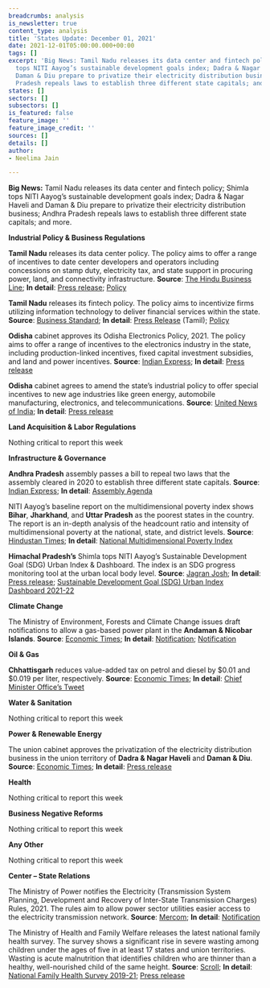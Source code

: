 ```yaml
---
breadcrumbs: analysis
is_newsletter: true
content_type: analysis
title: 'States Update: December 01, 2021'
date: 2021-12-01T05:00:00.000+00:00
tags: []
excerpt: 'Big News: Tamil Nadu releases its data center and fintech policy; Shimla
  tops NITI Aayog’s sustainable development goals index; Dadra & Nagar Haveli and
  Daman & Diu prepare to privatize their electricity distribution business; Andhra
  Pradesh repeals laws to establish three different state capitals; and more.'
states: []
sectors: []
subsectors: []
is_featured: false
feature_image: ''
feature_image_credit: ''
sources: []
details: []
author:
- Neelima Jain

---
```

**Big News:** Tamil Nadu releases its data center and fintech policy; Shimla tops NITI Aayog’s sustainable development goals index; Dadra & Nagar Haveli and Daman & Diu prepare to privatize their electricity distribution business; Andhra Pradesh repeals laws to establish three different state capitals; and more.

**Industrial Policy & Business Regulations**

**Tamil Nadu** releases its data center policy. The policy aims to offer a range of incentives to date center developers and operators including concessions on stamp duty, electricity tax, and state support in procuring power, land, and connectivity infrastructure. **Source**: [The Hindu Business Line](https://www.thehindubusinessline.com/news/tamil-nadu-govt-releases-data-centre-policy/article37697627.ece); **In detail**: [Press release](https://elcot.in/honourable-chief-minister-tamilnadu-thiru-mkstalin-launched-tamilnadu-data-centre-policy-2021-0); [Policy](https://elcot.in/sites/default/files/Connect%20BOOK.pdf)

**Tamil Nadu** releases its fintech policy. The policy aims to incentivize firms utilizing information technology to deliver financial services within the state. **Source**: [Business Standard](https://www.business-standard.com/article/current-affairs/tamil-nadu-govt-signs-59-mous-for-projects-worth-rs-35-208-crore-121112300915_1.html); **In detail**: [Press Release](https://cms.tn.gov.in/sites/default/files/press_release/pr231121_1179.pdf) (Tamil); [Policy](https://investingintamilnadu.com/TNPDF/policies/Tamil%20Nadu%20FinTech%20Policy%202021%20Final%20Web%20Copy%20(1).pdf)

**Odisha** cabinet approves its Odisha Electronics Policy, 2021. The policy aims to offer a range of incentives to the electronics industry in the state, including production-linked incentives, fixed capital investment subsidies, and land and power incentives. **Source**: [Indian Express](https://indianexpress.com/article/india/odisha-electronics-policy-esdm-industry-7637782/); **In detail**: [Press release](https://cabinet.odisha.gov.in/UploadedDOC/21236_MEDIA_1.PDF)

**Odisha** cabinet agrees to amend the state’s industrial policy to offer special incentives to new age industries like green energy, automobile manufacturing, electronics, and telecommunications. **Source**: [United News of India](http://www.uniindia.com/\~/odisha-cabinet-amends-ipr-2015-to-provide-special-incentives-to-new-age-mega-industries/States/news/2572265.html); **In detail**: [Press release](https://cabinet.odisha.gov.in/UploadedDOC/21231_MEDIA_6.PDF)

**Land Acquisition & Labor Regulations**

Nothing critical to report this week

**Infrastructure & Governance**

**Andhra Pradesh** assembly passes a bill to repeal two laws that the assembly cleared in 2020 to establish three different state capitals. **Source**: [Indian Express](https://indianexpress.com/article/cities/hyderabad/andhra-pradesh-three-capital-bill-withdrawn-7635183/); **In detail**: [Assembly Agenda](https://sessions.aplegislature.org/preview.do?filePath=basePath&fileName=Business/22112021/Assembly/A_A_22_11_2021_4.pdf)

NITI Aayog’s baseline report on the multidimensional poverty index shows **Bihar**, **Jharkhand**, and **Uttar Pradesh** as the poorest states in the country. The report is an in-depth analysis of the headcount ratio and intensity of multidimensional poverty at the national, state, and district levels. **Source**: [Hindustan Times](https://www.hindustantimes.com/india-news/bihar-poorest-state-followed-by-jharkhand-and-up-niti-aayog-report-101637929691488.html); **In detail**: [National Multidimensional Poverty Index](https://www.niti.gov.in/sites/default/files/2021-11/National_MPI_India-11242021.pdf)

**Himachal Pradesh’s** Shimla tops NITI Aayog’s Sustainable Development Goal (SDG) Urban Index & Dashboard. The index is an SDG progress monitoring tool at the urban local body level. **Source**: [Jagran Josh](https://www.jagranjosh.com/current-affairs/sdg-urban-index-and-dashboard-2021-22-shimla-tops-the-index-check-top-10-urban-areas-1637664514-1); **In detail**: [Press release](https://pib.gov.in/PressReleaseIframePage.aspx?PRID=1774225); [Sustainable Development Goal (SDG) Urban Index Dashboard 2021-22](https://sdgindiaindex.niti.gov.in/urban/#/ranking)

**Climate Change**

The Ministry of Environment, Forests and Climate Change issues draft notifications to allow a gas-based power plant in the **Andaman & Nicobar Islands**. **Source**: [Economic Times](https://energy.economictimes.indiatimes.com/news/oil-and-gas/centre-to-tweak-coastal-regulation-laws-for-gas-based-power-plant-at-andaman-nicobar-islands/87864970); **In detail**: [Notification](https://moef.gov.in/wp-content/uploads/2021/11/SO-4790-E-dated-18-11-2021.pdf); [Notification](https://moef.gov.in/wp-content/uploads/2021/11/S-O-4789-E-DATED-18-11-2021.pdf)

**Oil & Gas**

**Chhattisgarh** reduces value-added tax on petrol and diesel by $0.01 and $0.019 per liter, respectively. **Source**: [Economic Times](https://energy.economictimes.indiatimes.com/news/oil-and-gas/chhattisgarh-govt-announces-reduction-of-vat-on-petrol-diesel/87865999); **In detail**: [Chief Minister Office’s Tweet](https://twitter.com/ChhattisgarhCMO/status/1462704749396967426)

**Water & Sanitation**

Nothing critical to report this week

**Power & Renewable Energy**

The union cabinet approves the privatization of the electricity distribution business in the union territory of **Dadra & Nagar Haveli** and **Daman & Diu**. **Source**: [Economic Times](https://energy.economictimes.indiatimes.com/news/power/cabinet-approves-privatisation-of-electricity-distribution-in-dadra-nagar-haveli-and-daman-diu/87905046); **In detail**: [Press release](https://pib.gov.in/PressReleasePage.aspx?PRID=1774584)

**Health**

Nothing critical to report this week

**Business Negative Reforms**

Nothing critical to report this week

**Any Other**

Nothing critical to report this week

**Center – State Relations**

The Ministry of Power notifies the Electricity (Transmission System Planning, Development and Recovery of Inter-State Transmission Charges) Rules, 2021. The rules aim to allow power sector utilities easier access to the electricity transmission network. **Source**: [Mercom](https://mercomindia.com/ists-charges-levied-solar-wind/); **In detail**: [Notification](https://powermin.gov.in/sites/default/files/Gazette_notification_dtd_01102021.pdf)

The Ministry of Health and Family Welfare releases the latest national family health survey. The survey shows a significant rise in severe wasting among children under the ages of five in at least 17 states and union territories. Wasting is acute malnutrition that identifies children who are thinner than a healthy, well-nourished child of the same height. **Source**: [Scroll](https://scroll.in/article/1011431/wasting-children-anaemic-women-national-family-health-survey-data-shows-troubling-reversals); **In detail**: [National Family Health Survey 2019-21](http://rchiips.org/nfhs/factsheet_NFHS-5.shtml); [Press release](https://pib.gov.in/PressReleasePage.aspx?PRID=1774533)
